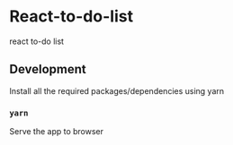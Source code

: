 # React-to-do-list
react to-do list


## Development

Install all the required packages/dependencies using yarn

### `yarn`

Serve the app to browser

